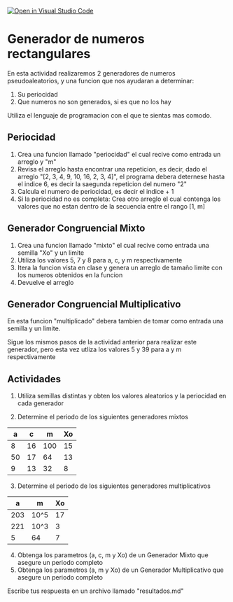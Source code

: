 [![Open in Visual Studio Code](https://classroom.github.com/assets/open-in-vscode-f059dc9a6f8d3a56e377f745f24479a46679e63a5d9fe6f495e02850cd0d8118.svg)](https://classroom.github.com/online_ide?assignment_repo_id=6832695&assignment_repo_type=AssignmentRepo)
# Generador de numeros rectangulares

En esta actividad realizaremos 2 generadores de numeros pseudoaleatorios, y una funcion que nos ayudaran a determinar:
1. Su periocidad
2. Que numeros no son generados, si es que no los hay

Utiliza el lenguaje de programacion con el que te sientas mas comodo.

## Periocidad
1. Crea una funcion llamado "periocidad" el cual recive como entrada un arreglo y "m"
2. Revisa el arreglo hasta encontrar una repeticion, es decir, dado el arreglo "[2, 3, 4, 9, 10, 16, 2, 3, 4]", el programa debera deternese hasta el indice 6, es decir la saegunda repeticion del numero "2"
3. Calcula el numero de periocidad, es decir el indice + 1
4. Si la periocidad no es completa: Crea otro arreglo el cual contenga los valores que no estan dentro de la secuencia entre el rango [1, m]

## Generador Congruencial Mixto
1. Crea una funcion llamado "mixto" el cual recive como entrada una semilla "Xo" y un limite
2. Utiliza los valores 5, 7 y 8 para a, c, y m respectivamente
3. Itera la funcion vista en clase y genera un arreglo de tamaño limite con los numeros obtenidos en la funcion
4. Devuelve el arreglo

## Generador Congruencial Multiplicativo
En esta funcion "multiplicado" debera tambien de tomar como entrada una semilla y un limite.

Sigue los mismos pasos de la actividad anterior para realizar este generador, pero esta vez utliza los valores 5 y 39 para a y m respectivamente

## Actividades
1. Utiliza semillas distintas y obten los valores aleatorios y la periocidad en cada generador

2. Determine el periodo de los siguientes generadores mixtos


| a  | c  | m   | Xo |
|----|----|-----|----|
| 8  | 16 | 100 | 15 |
| 50 | 17 | 64  | 13 |
| 9  | 13 | 32  | 8  |

3. Determine el periodo de los siguientes generadores multiplicativos


| a   | m    | Xo |
|-----|------|----|
| 203 | 10^5 | 17 |
| 221 | 10^3 | 3  |
| 5   | 64   | 7  |

4. Obtenga los parametros (a, c, m y Xo) de un Generador Mixto que asegure un periodo completo
5. Obtenga los parametros (a, m y Xo) de un Generador Multiplicativo que asegure un periodo completo

Escribe tus respuesta en un archivo llamado "resultados.md"
